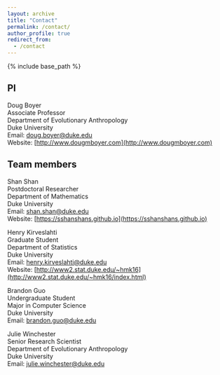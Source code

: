```yaml
---
layout: archive
title: "Contact"
permalink: /contact/
author_profile: true
redirect_from:
  - /contact
---
```


{% include base_path %}

## PI 
Doug Boyer <br/>
Associate Professor <br/>
Department of Evolutionary Anthropology <br/>
Duke University <br/>
Email: [doug.boyer@duke.edu](mailto:doug.boyer@duke.edu) <br/>
Website: [http://www.dougmboyer.com](http://www.dougmboyer.com) <br/>

## Team members

Shan Shan <br/>
Postdoctoral Researcher <br/>
Department of Mathematics <br/>
Duke University <br/>
Email: [shan.shan@duke.edu](mailto:shan.shan@duke.edu) <br/>
Website: [https://sshanshans.github.io](https://sshanshans.github.io)

Henry Kirveslahti <br/>
Graduate Student <br/>
Department of Statistics <br/>
Duke University <br/>
Email: [henry.kirveslahti@duke.edu](mailto:henry.kirveslahti@duke.edu) <br/>
Website: [http://www2.stat.duke.edu/~hmk16](http://www2.stat.duke.edu/~hmk16/index.html)

Brandon Guo <br/>
Undergraduate Student <br/>
Major in Computer Science <br/>
Duke University <br/>
Email: [brandon.guo@duke.edu](mailto:brandon.guo@duke.edu) <br/>

Julie Winchester <br/>
Senior Research Scientist <br/>
Department of Evolutionary Anthropology <br/>
Duke University <br/>
Email: [julie.winchester@duke.edu](mailto:julie.winchester@duke.edu) 


